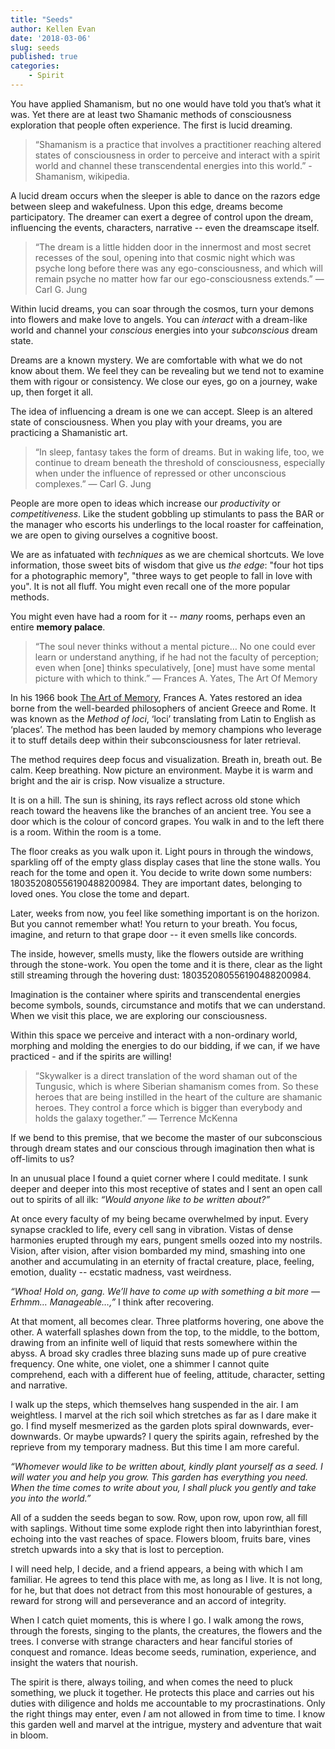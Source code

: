 ```yaml
---
title: "Seeds"
author: Kellen Evan
date: '2018-03-06'
slug: seeds
published: true
categories:
    - Spirit
---
```


You have applied Shamanism, but no one would have told you that’s what it was. Yet there are at least two Shamanic methods of consciousness exploration that people often experience. The first is lucid dreaming.  

> “Shamanism is a practice that involves a practitioner reaching altered states of consciousness in order to perceive and interact with a spirit world and channel these transcendental energies into this world.” - Shamanism, wikipedia.

A lucid dream occurs when the sleeper is able to dance on the razors edge between sleep and wakefulness. Upon this edge, dreams become participatory. The dreamer can exert a degree of control upon the dream, influencing the events, characters, narrative -- even the dreamscape itself.

> “The dream is a little hidden door in the innermost and most secret recesses of the soul, opening into that cosmic night which was psyche long before there was any ego-consciousness, and which will remain psyche no matter how far our ego-consciousness extends.” — Carl G. Jung

Within lucid dreams, you can soar through the cosmos, turn your demons into flowers and make love to angels. You can _interact_ with a dream-like world and channel your _conscious_ energies into your _subconscious_ dream state.

Dreams are a known mystery. We are comfortable with what we do not know about them. We feel they can be revealing but we tend not to examine them with rigour or consistency. We close our eyes, go on a journey, wake up, then forget it all.

The idea of influencing a dream is one we can accept. Sleep is an altered state of consciousness. When you play with your dreams, you are practicing a Shamanistic art.

> “In sleep, fantasy takes the form of dreams. But in waking life, too, we continue to dream beneath the threshold of consciousness, especially when under the influence of repressed or other unconscious complexes.” — Carl G. Jung

People are more open to ideas which increase our _productivity_ or _competitiveness_. Like the student gobbling up stimulants to pass the BAR or the manager who escorts his underlings to the local roaster for caffeination, we are open to giving ourselves a cognitive boost.

We are as infatuated with _techniques_ as we are chemical shortcuts. We love information, those sweet bits of wisdom that give us _the edge_: "four hot tips for a photographic memory", "three ways to get people to fall in love with you". It is not all fluff. You might even recall one of the more popular methods.

You might even have had a room for it -- _many_ rooms, perhaps even an entire  **memory palace**.

> “The soul never thinks without a mental picture… No one could ever learn or understand anything, if he had not the faculty of perception; even when [one] thinks speculatively, [one] must have some mental picture with which to think.”  ― Frances A. Yates, The Art Of Memory

In his 1966 book [The Art of Memory](http://amzn.to/2Fe97KS), Frances A. Yates restored an idea borne from the well-bearded philosophers of ancient Greece and Rome. It was known as the _Method of loci_, ‘loci’ translating from Latin to English as ‘places’. The method has been lauded by memory champions who leverage it to stuff details deep within their subconsciousness for later retrieval.

The method requires deep focus and visualization. Breath in, breath out. Be calm. Keep breathing. Now picture an environment. Maybe it is warm and bright and the air is crisp. Now visualize a structure.

It is on a hill. The sun is shining, its rays reflect across old stone which reach toward the heavens like the branches of an ancient tree. You see a door which is the colour of concord grapes. You walk in and to the left there is a room. Within the room is a tome.

The floor creaks as you walk upon it. Light pours in through the windows, sparkling off of the empty glass display cases that line the stone walls. You reach for the tome and open it. You decide to write down some numbers: 180352080556190488200984. They are important dates, belonging to loved ones. You close the tome and depart.

Later, weeks from now, you feel like something important is on the horizon. But you cannot remember what! You return to your breath. You focus, imagine, and return to that grape door -- it even smells like concords.

The inside, however, smells musty, like the flowers outside are writhing through the stone-work. You open the tome and it is there, clear as the light still streaming through the hovering dust: 180352080556190488200984.

Imagination is the container where spirits and transcendental energies become symbols, sounds, circumstance and motifs that we can understand. When we visit this place, we are exploring our consciousness.

Within this space we perceive and interact with a non-ordinary world, morphing and molding the energies to do our bidding, if we can, if we have practiced - and if the spirits are willing!

> “Skywalker is a direct translation of the word shaman out of the Tungusic, which is where Siberian shamanism comes from. So these heroes that are being instilled in the heart of the culture are shamanic heroes. They control a force which is bigger than everybody and holds the galaxy together.” — Terrence McKenna

If we bend to this premise, that we become the master of our subconscious through dream states and our conscious through imagination then what is off-limits to us?

In an unusual place I found a quiet corner where I could meditate. I sunk deeper and deeper into this most receptive of states and I sent an open call out to spirits of all ilk: _“Would anyone like to be written about?”_

At once every faculty of my being became overwhelmed by input. Every synapse crackled to life, every cell sang in vibration. Vistas of dense harmonies erupted through my ears, pungent smells oozed into my nostrils. Vision, after vision, after vision bombarded my mind, smashing into one another and accumulating in an eternity of fractal creature, place, feeling, emotion, duality --  ecstatic madness, vast weirdness.

_“Whoa! Hold on, gang. We’ll have to come up with something a bit more — Erhmm… Manageable…,”_ I think after recovering.

At that moment, all becomes clear. Three platforms hovering, one above the other. A waterfall splashes down from the top, to the middle, to the bottom, drawing from an infinite well of liquid that rests somewhere within the abyss. A broad sky cradles three blazing suns made up of pure creative frequency. One white, one violet, one a shimmer I cannot quite comprehend, each with a different hue of feeling, attitude, character, setting and narrative.

I walk up the steps, which themselves hang suspended in the air. I am weightless. I marvel at the rich soil which stretches as far as I dare make it go. I find myself mesmerized as the garden plots spiral downwards, ever-downwards. Or maybe upwards? I query the spirits again, refreshed by the reprieve from my temporary madness. But this time I am more careful.

_“Whomever would like to be written about, kindly plant yourself as a seed. I will water you and help you grow. This garden has everything you need. When the time comes to write about you, I shall pluck you gently and take you into the world.”_

All of a sudden the seeds began to sow. Row, upon row, upon row, all fill with saplings. Without time some explode right then into labyrinthian forest, echoing into the vast reaches of space. Flowers bloom, fruits bare, vines stretch upwards into a sky that is lost to perception.

I will need help, I decide, and a friend appears, a being with which I am familiar. He agrees to tend this place with me, as long as I live. It is not long, for he, but that does not detract from this most honourable of gestures, a reward for strong will and perseverance and an accord of integrity.

When I catch quiet moments, this is where I go. I walk among the rows, through the forests, singing to the plants, the creatures, the flowers and the trees. I converse with strange characters and hear fanciful stories of conquest and romance. Ideas become seeds, rumination, experience, and insight the waters that nourish.

The spirit is there, always toiling, and when comes the need to pluck something, we pluck it together. He protects this place and carries out his duties with diligence and holds me accountable to my procrastinations. Only the right things may enter, even _I_ am not allowed in from time to time. I know this garden well and marvel at the intrigue, mystery and adventure that wait in bloom.
